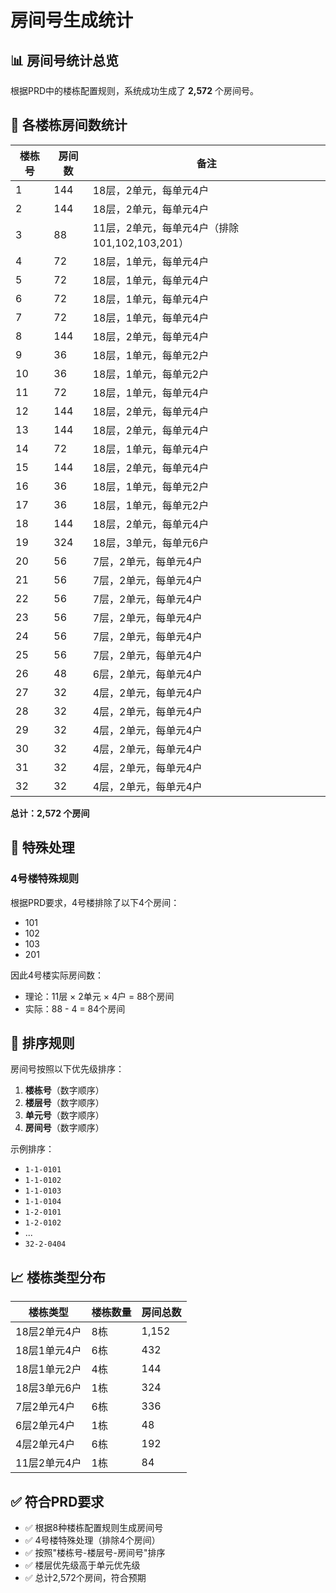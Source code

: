 # 房间号生成统计

## 📊 房间号统计总览

根据PRD中的楼栋配置规则，系统成功生成了 **2,572** 个房间号。

## 🏢 各楼栋房间数统计

| 楼栋号 | 房间数 | 备注 |
|--------|--------|------|
| 1 | 144 | 18层，2单元，每单元4户 |
| 2 | 144 | 18层，2单元，每单元4户 |
| 3 | 88 | 11层，2单元，每单元4户（排除101,102,103,201） |
| 4 | 72 | 18层，1单元，每单元4户 |
| 5 | 72 | 18层，1单元，每单元4户 |
| 6 | 72 | 18层，1单元，每单元4户 |
| 7 | 72 | 18层，1单元，每单元4户 |
| 8 | 144 | 18层，2单元，每单元4户 |
| 9 | 36 | 18层，1单元，每单元2户 |
| 10 | 36 | 18层，1单元，每单元2户 |
| 11 | 72 | 18层，1单元，每单元4户 |
| 12 | 144 | 18层，2单元，每单元4户 |
| 13 | 144 | 18层，2单元，每单元4户 |
| 14 | 72 | 18层，1单元，每单元4户 |
| 15 | 144 | 18层，2单元，每单元4户 |
| 16 | 36 | 18层，1单元，每单元2户 |
| 17 | 36 | 18层，1单元，每单元2户 |
| 18 | 144 | 18层，2单元，每单元4户 |
| 19 | 324 | 18层，3单元，每单元6户 |
| 20 | 56 | 7层，2单元，每单元4户 |
| 21 | 56 | 7层，2单元，每单元4户 |
| 22 | 56 | 7层，2单元，每单元4户 |
| 23 | 56 | 7层，2单元，每单元4户 |
| 24 | 56 | 7层，2单元，每单元4户 |
| 25 | 56 | 7层，2单元，每单元4户 |
| 26 | 48 | 6层，2单元，每单元4户 |
| 27 | 32 | 4层，2单元，每单元4户 |
| 28 | 32 | 4层，2单元，每单元4户 |
| 29 | 32 | 4层，2单元，每单元4户 |
| 30 | 32 | 4层，2单元，每单元4户 |
| 31 | 32 | 4层，2单元，每单元4户 |
| 32 | 32 | 4层，2单元，每单元4户 |

**总计：2,572 个房间**

## 🎯 特殊处理

### 4号楼特殊规则
根据PRD要求，4号楼排除了以下4个房间：
- 101
- 102
- 103
- 201

因此4号楼实际房间数：
- 理论：11层 × 2单元 × 4户 = 88个房间
- 实际：88 - 4 = 84个房间

## 🔄 排序规则

房间号按照以下优先级排序：
1. **楼栋号**（数字顺序）
2. **楼层号**（数字顺序）
3. **单元号**（数字顺序）
4. **房间号**（数字顺序）

示例排序：
- `1-1-0101`
- `1-1-0102`
- `1-1-0103`
- `1-1-0104`
- `1-2-0101`
- `1-2-0102`
- ...
- `32-2-0404`

## 📈 楼栋类型分布

| 楼栋类型 | 楼栋数量 | 房间总数 |
|----------|----------|----------|
| 18层2单元4户 | 8栋 | 1,152 |
| 18层1单元4户 | 6栋 | 432 |
| 18层1单元2户 | 4栋 | 144 |
| 18层3单元6户 | 1栋 | 324 |
| 7层2单元4户 | 6栋 | 336 |
| 6层2单元4户 | 1栋 | 48 |
| 4层2单元4户 | 6栋 | 192 |
| 11层2单元4户 | 1栋 | 84 |

## ✅ 符合PRD要求

- ✅ 根据8种楼栋配置规则生成房间号
- ✅ 4号楼特殊处理（排除4个房间）
- ✅ 按照"楼栋号-楼层号-房间号"排序
- ✅ 楼层优先级高于单元优先级
- ✅ 总计2,572个房间，符合预期